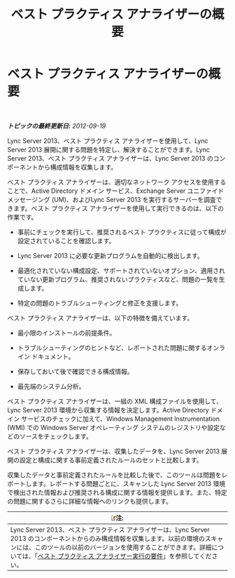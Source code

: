 ﻿---
title: ベスト プラクティス アナライザーの概要
TOCTitle: ベスト プラクティス アナライザーの概要
ms:assetid: c5fcaa05-eb1c-4092-90ad-177b127e795b
ms:mtpsurl: https://technet.microsoft.com/ja-jp/library/Gg591349(v=OCS.15)
ms:contentKeyID: 48273541
ms.date: 05/19/2016
mtps_version: v=OCS.15
ms.translationtype: HT
---

# ベスト プラクティス アナライザーの概要

 

_**トピックの最終更新日:** 2012-09-19_

Lync Server 2013、ベスト プラクティス アナライザーを使用して、Lync Server 2013 展開に関する問題を特定し、解決することができます。Lync Server 2013、ベスト プラクティス アナライザーは、Lync Server 2013 のコンポーネントから構成情報を収集します。

ベスト プラクティス アナライザーは、適切なネットワーク アクセスを使用することで、Active Directory ドメイン サービス、Exchange Server ユニファイド メッセージング (UM)、およびLync Server 2013 を実行するサーバーを調査できます。ベスト プラクティス アナライザーを使用して実行できるのは、以下の作業です。

  - 事前にチェックを実行して、推奨されるベスト プラクティスに従って構成が設定されていることを確認します。

  - Lync Server 2013 に必要な更新プログラムを自動的に検出します。

  - 最適化されていない構成設定、サポートされていないオプション、適用されていない更新プログラム、推奨されないプラクティスなど、問題の一覧を生成します。

  - 特定の問題のトラブルシューティングと修正を支援します。

ベスト プラクティス アナライザーは、以下の特徴を備えています。

  - 最小限のインストールの前提条件。

  - トラブルシューティングのヒントなど、レポートされた問題に関するオンライン ドキュメント。

  - 保存しておいて後で確認できる構成情報。

  - 最先端のシステム分析。

ベスト プラクティス アナライザーは、一組の XML 構成ファイルを使用して、Lync Server 2013 環境から収集する情報を決定します。Active Directory ドメイン サービスのチェックに加えて、Windows Management Instrumentation (WMI) での Windows Server オペレーティング システムのレジストリや設定などのソースをチェックします。

ベスト プラクティス アナライザーは、収集したデータを、Lync Server 2013 展開の設定と構成に関する事前定義されたルールのセットと比較します。

収集したデータと事前定義されたルールを比較した後で、このツールは問題をレポートします。レポートする問題ごとに、スキャンした Lync Server 2013 環境で検出された情報および推奨される構成に関する情報を提供します。また、特定の問題に関するさらに詳細な情報へのリンクも提供します。

<table>
<thead>
<tr class="header">
<th><img src="images/Gg412781.note(OCS.15).gif" title="note" alt="note" />注:</th>
</tr>
</thead>
<tbody>
<tr class="odd">
<td>Lync Server 2013、ベスト プラクティス アナライザーは、Lync Server 2013 のコンポーネントからのみ構成情報を収集します。以前の環境のスキャンには、このツールの以前のバージョンを使用することができます。詳細については、「<a href="lync-server-2013-requirements-for-running-best-practices-analyzer.md">ベスト プラクティス アナライザー実行の要件</a>」を参照してください。</td>
</tr>
</tbody>
</table>

